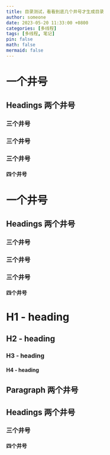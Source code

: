 ```yaml
---
title: 目录测试，看看到底几个井号才生成目录
author: someone
date: 2023-05-20 11:33:00 +0800
categories: [多线程]
tags: [多线程, 笔记]
pin: false
math: false
mermaid: false
---
```


# 一个井号

## Headings 两个井号

### 三个井号

### 三个井号

### 三个井号

#### 四个井号

# 一个井号

## Headings 两个井号

### 三个井号

### 三个井号

### 三个井号

#### 四个井号

<h1 class="mt-5">H1 - heading</h1>

<h2 data-toc-skip>H2 - heading</h2>

<h3 data-toc-skip>H3 - heading</h3>

<h4>H4 - heading</h4>

## Paragraph 两个井号

## Headings 两个井号

### 三个井号

#### 四个井号